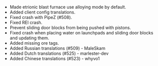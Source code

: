 - Made etrionic blast furnace use alloying mode by default.
- Added client config translations.
- Fixed crash with PipeZ (#508).
- Fixed REI crash.
- Prevent sliding door blocks from being pushed with pistons.
- Fixed crash when placing water on launchpads and sliding door blocks and updating them.
- Added missing ore tags.
- Added Russian translations (#509) - MaleSkam
- Added Dutch translations (#525) - marlester-dev
- Added Chinese translations (#523) - whyvo1